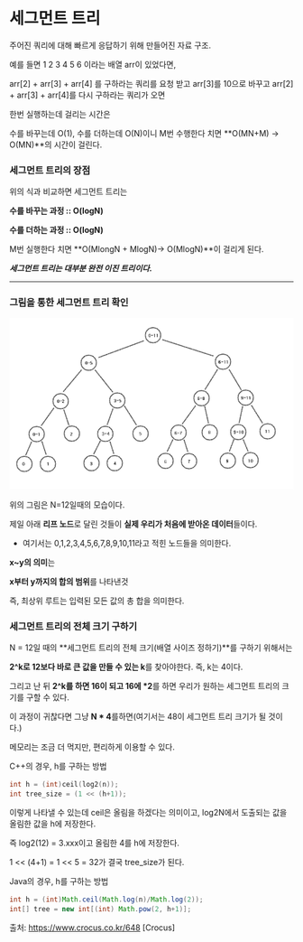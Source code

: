 # 세그먼트 트리

주어진 쿼리에 대해 빠르게 응답하기 위해 만들어진 자료 구조.

예를 들면 1 2 3 4 5 6 이라는 배열 arr이 있었다면,

arr[2] + arr[3] + arr[4] 를 구하라는 쿼리를 요청 받고 arr[3]를 10으로 바꾸고 arr[2] + arr[3] + arr[4]를 다시 구하라는 쿼리가 오면

한번 실행하는데 걸리는 시간은

수를 바꾸는데 O(1), 수를 더하는데 O(N)이니 M번 수행한다 치면 **O(MN+M) -> O(MN)**의 시간이 걸린다.



### 세그먼트 트리의 장점

위의 식과 비교하면 세그먼트 트리는

**수를 바꾸는 과정 :: O(logN)**

**수를 더하는 과정 :: O(logN)**

M번 실행한다 치면 **O(MlongN + MlogN)-> O(MlogN)**이 걸리게 된다.



***세그먼트 트리는 대부분 완전 이진 트리이다.***



***

### 그림을 통한 세그먼트 트리 확인

![그림1](.\그림1.png)

위의 그림은 N=12일때의 모습이다.

제일 아래 **리프 노드**로 달린 것들이 **실제 우리가 처음에 받아온 데이터**들이다.

- 여기서는 0,1,2,3,4,5,6,7,8,9,10,11라고 적힌 노드들을 의미한다.

**x~y의 의미**는

**x부터 y까지의 합의 범위**를 나타낸것



즉, 최상위 루트는 입력된 모든 값의 총 합을 의미한다.



### 세그먼트 트리의 전체 크기 구하기


N = 12일 때의 **세그먼트 트리의 전체 크기(배열 사이즈 정하기)**를 구하기 위해서는 

**2^k로 12보다 바로 큰 값을 만들 수 있는 k**를 찾아야한다. 즉, k는 4이다.



그리고 난 뒤 **2^k를 하면 16이 되고 16에 \*2**를 하면 우리가 원하는 세그먼트 트리의 크기를 구할 수 있다. 



이 과정이 귀찮다면 그냥 **N \* 4**를하면(여기서는 48이 세그먼트 트리 크기가 될 것이다.)

메모리는 조금 더 먹지만, 편리하게 이용할 수 있다.



C++의 경우, h를 구하는 방법

```c++
int h = (int)ceil(log2(n));
int tree_size = (1 << (h+1));  
```

이렇게 나타낼 수 있는데 ceil은 올림을 하겠다는 의미이고, log2N에서 도출되는 값을 올림한 값을 h에 저장한다.

즉 log2(12) = 3.xxx이고 올림한 4를 h에 저장한다.



1 << (4+1) = 1 << 5 = 32가 결국 tree_size가 된다.



Java의 경우, h를 구하는 방법

```java
int h = (int)Math.ceil(Math.log(n)/Math.log(2));
int[] tree = new int[(int) Math.pow(2, h+1)];
```











출처: https://www.crocus.co.kr/648 [Crocus]


